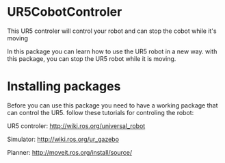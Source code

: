 # UR5CobotControler
This UR5 controler will control your robot and can stop the cobot while it's moving


In this package you can learn how to use the UR5 robot in a new way. with this package, you can stop the UR5 robot while it is moving.

# Installing packages
Before you can use this package you need to have a working package that can control the UR5.
follow these tutorials for controling the robot:

UR5 controler:  http://wiki.ros.org/universal_robot

Simulator:      http://wiki.ros.org/ur_gazebo

Planner:        http://moveit.ros.org/install/source/


